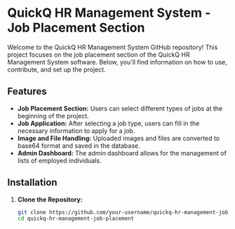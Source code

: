 # QuickQ HR Management System - Job Placement Section

Welcome to the QuickQ HR Management System GitHub repository! This project focuses on the job placement section of the QuickQ HR Management System software. Below, you'll find information on how to use, contribute, and set up the project.

## Features

- **Job Placement Section:** Users can select different types of jobs at the beginning of the project.
- **Job Application:** After selecting a job type, users can fill in the necessary information to apply for a job.
- **Image and File Handling:** Uploaded images and files are converted to base64 format and saved in the database.
- **Admin Dashboard:** The admin dashboard allows for the management of lists of employed individuals.

## Installation

1. **Clone the Repository:**
   ```bash
   git clone https://github.com/your-username/quickq-hr-management-job-placement.git
   cd quickq-hr-management-job-placement
